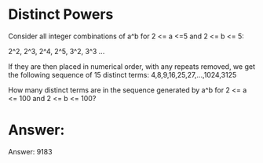 # Distinct Powers

Consider all integer combinations of a^b for 2 <= a <=5 and 2 <= b <= 5:

2^2, 2^3, 2^4, 2^5, 3^2, 3^3 ...
 
If they are then placed in numerical order, with any repeats removed, we get the following sequence of 15 distinct terms:
4,8,9,16,25,27,...,1024,3125

How many distinct terms are in the sequence generated by a^b for 2 <= a <= 100 and 2 <= b <= 100?

# Answer:

Answer: 9183